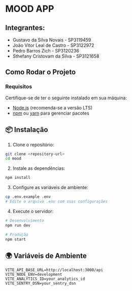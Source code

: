 # MOOD APP


## Integrantes:

- Gustavo da Silva Novais - SP3119459
- João Vitor Leal de Castro - SP3122972
- Pedro Barros Zich - SP3120236
- Sthefany Cristovam da Silva - SP3121658


## Como Rodar o Projeto

### Requisitos

Certifique-se de ter o seguinte instalado em sua máquina:

- [Node.js](https://nodejs.org) (recomenda-se a versão LTS)
- [npm](https://www.npmjs.com/) ou [yarn](https://yarnpkg.com/) para gerenciar pacotes

## 📦 Instalação

1. Clone o repositório:

```bash
git clone <repository-url>
cd mood
```

2. Instale as dependências:

```bash
npm install
```

3. Configure as variáveis de ambiente:

```bash
cp .env.example .env
# Edite o arquivo .env com suas configurações
```

4. Execute o servidor:

```bash
# Desenvolvimento
npm run dev

# Produção
npm start
```


## 🌍 Variáveis de Ambiente

```env
VITE_API_BASE_URL=http://localhost:3000/api
VITE_NODE_ENV=development
VITE_ANALYTICS_ID=your_analytics_id
VITE_SENTRY_DSN=your_sentry_dsn

